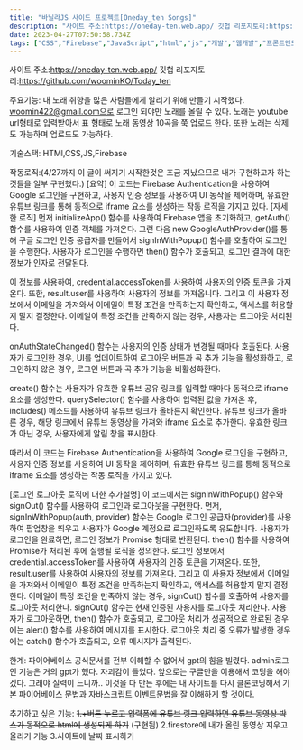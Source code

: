 ```yaml
---
title: "바닐라JS 사이드 프로젝트[Oneday_ten Songs]"
description: "사이트 주소:https://oneday-ten.web.app/ 깃헙 리포지토리:https://github.com/woominKO/Today_ten  주요기능: 내 노래 취향을 많은 사람들에게 알리기 위해 만들기 시작했다. woomin422@gmail.com으로 로그인 "
date: 2023-04-27T07:50:58.734Z
tags: ["CSS","Firebase","JavaScript","html","js","개발","웹개발","프론트엔드"]
---
```

사이트 주소:https://oneday-ten.web.app/
깃헙 리포지토리:https://github.com/woominKO/Today_ten

주요기능:
내 노래 취향을 많은 사람들에게 알리기 위해 만들기 시작했다.
woomin422@gmail.com으로 로그인 되야만 노래를 올릴 수 있다. 노래는 youtube url형태로 입력받아서 표 형태로 노래 동영상 10곡을 쭉 업로드 한다. 또한 노래는 삭제도 가능하며 업로드도 가능하다.

기술스택: HTMl,CSS,JS,Firebase

작동로직:(4/27까지 이 글이 써지기 시작한것은 조금 지났으므로 내가 구현하고자 하는것들을 일부 구현했다.)
[요약]
이 코드는 Firebase Authentication을 사용하여 Google 로그인을 구현하고, 사용자 인증 정보를 사용하여 UI 동작을 제어하며, 유효한 유튜브 링크를 통해 동적으로 iframe 요소를 생성하는 작동 로직을 가지고 있다.
[자세한 로직]
먼저 initializeApp() 함수를 사용하여 Firebase 앱을 초기화하고, getAuth() 함수를 사용하여 인증 객체를 가져온다. 그런 다음 new GoogleAuthProvider()를 통해 구글 로그인 인증 공급자를 만들어서 signInWithPopup() 함수를 호출하여 로그인을 수행한다. 사용자가 로그인을 수행하면 then() 함수가 호출되고, 로그인 결과에 대한 정보가 인자로 전달된다.


이 정보를 사용하여, credential.accessToken를 사용하여 사용자의 인증 토큰을 가져온다. 또한, result.user를 사용하여 사용자의 정보를 가져옵니다. 그리고 이 사용자 정보에서 이메일을 가져와서 이메일이 특정 조건을 만족하는지 확인하고, 액세스를 허용할지 말지 결정한다. 이메일이 특정 조건을 만족하지 않는 경우, 사용자는 로그아웃 처리된다.


onAuthStateChanged() 함수는 사용자의 인증 상태가 변경될 때마다 호출된다. 사용자가 로그인한 경우, UI를 업데이트하여 로그아웃 버튼과 곡 추가 기능을 활성화하고, 로그인하지 않은 경우, 로그인 버튼과 곡 추가 기능을 비활성화환다.


create() 함수는 사용자가 유효한 유튜브 공유 링크를 입력할 때마다 동적으로 iframe 요소를 생성한다. querySelector() 함수를 사용하여 입력된 값을 가져온 후, includes() 메소드를 사용하여 유튜브 링크가 올바른지 확인한다. 유튜브 링크가 올바른 경우, 해당 링크에서 유튜브 동영상을 가져와 iframe 요소로 추가한다. 유효한 링크가 아닌 경우, 사용자에게 알림 창을 표시한다.


따라서 이 코드는 Firebase Authentication을 사용하여 Google 로그인을 구현하고, 사용자 인증 정보를 사용하여 UI 동작을 제어하며, 유효한 유튜브 링크를 통해 동적으로 iframe 요소를 생성하는 작동 로직을 가지고 있다.


[로그인 로그아웃 로직에 대한 추가설명]
이 코드에서는 signInWithPopup() 함수와 signOut() 함수를 사용하여 로그인과 로그아웃을 구현한다.
먼저, signInWithPopup(auth, provider) 함수는 Google 로그인 공급자(provider)를 사용하여 팝업창을 띄우고 사용자가 Google 계정으로 로그인하도록 유도합니다. 사용자가 로그인을 완료하면, 로그인 정보가 Promise 형태로 반환된다. then() 함수를 사용하여 Promise가 처리된 후에 실행될 로직을 정의한다.
로그인 정보에서 credential.accessToken를 사용하여 사용자의 인증 토큰을 가져온다. 또한, result.user를 사용하여 사용자의 정보를 가져온다. 그리고 이 사용자 정보에서 이메일을 가져와서 이메일이 특정 조건을 만족하는지 확인하고, 액세스를 허용할지 말지 결정한다. 이메일이 특정 조건을 만족하지 않는 경우, signOut() 함수를 호출하여 사용자를 로그아웃 처리한다.
signOut() 함수는 현재 인증된 사용자를 로그아웃 처리한다. 사용자가 로그아웃하면, then() 함수가 호출되고, 로그아웃 처리가 성공적으로 완료된 경우에는 alert() 함수를 사용하여 메시지를 표시한다. 로그아웃 처리 중 오류가 발생한 경우에는 catch() 함수가 호출되고, 오류 메시지가 출력된다.





한계:
파이어베이스 공식문서를 전부 이해할 수 없어서 gpt의 힘을 빌렸다. admin로그인 기능은 거의 gpt가 했다. 자괴감이 들었다. 앞으로는 구글만을 이용해서 코딩을 해야겠다. 그래야 실력이 느니까.. 이것을 다 만든 후에는 내 사이트를 다시 클론코딩해서 기본 파이어베이스 문법과 자바스크립트 이벤트문법을 잘 이해하게 할 것이다.


추가하고 싶은 기능:
~~1.+버튼 누르고 입력폼에 유튜브 링크 입력하면 유튜브 동영상 박스가 동적으로 html에 생성되게 하기~~ (구현됨)
2.firestore에 내가 올린 동영상 지우고 올리기 기능
3.사이트에 날짜 표시하기


